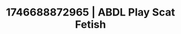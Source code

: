 ---
categories:
- Nude shadows
- Intimate rebellion
- AI-generated
- Erotic curves
- ASMR
- Story-driven erotica
- POV erotica
- Cosplay
image: /assets/images/1746688872965.jpg
layout: post
seo:
  description: Featured content with exclusive Scat Fetish, ABDL Play. HD images available.
  keywords: Scat Fetish, ABDL Play
  og_image: /assets/images/1746688872965.jpg
  schema_type: VisualArtwork
tags:
- ABDL Play
- '#1746688872965'
- Scat Fetish
title: 1746688872965 | ABDL Play Scat Fetish
---